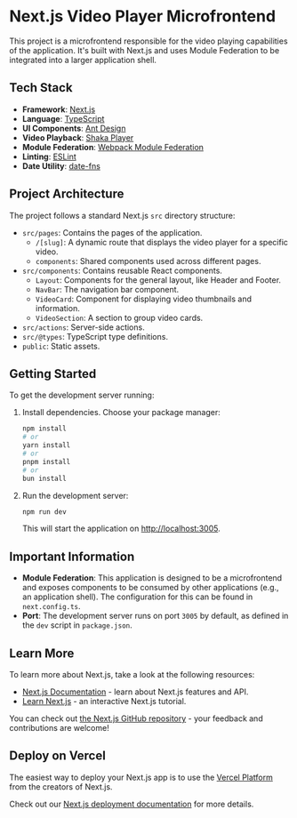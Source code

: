 # Next.js Video Player Microfrontend

This project is a microfrontend responsible for the video playing capabilities of the application. It's built with Next.js and uses Module Federation to be integrated into a larger application shell.

## Tech Stack

- **Framework**: [Next.js](https://nextjs.org/)
- **Language**: [TypeScript](https://www.typescriptlang.org/)
- **UI Components**: [Ant Design](https://ant.design/)
- **Video Playback**: [Shaka Player](https://github.com/shaka-project/shaka-player)
- **Module Federation**: [Webpack Module Federation](https://webpack.js.org/concepts/module-federation/)
- **Linting**: [ESLint](https://eslint.org/)
- **Date Utility**: [date-fns](https://date-fns.org/)

## Project Architecture

The project follows a standard Next.js `src` directory structure:

-   `src/pages`: Contains the pages of the application.
    -   `/[slug]`: A dynamic route that displays the video player for a specific video.
    -   `components`: Shared components used across different pages.
-   `src/components`: Contains reusable React components.
    -   `Layout`: Components for the general layout, like Header and Footer.
    -   `NavBar`: The navigation bar component.
    -   `VideoCard`: Component for displaying video thumbnails and information.
    -   `VideoSection`: A section to group video cards.
-   `src/actions`: Server-side actions.
-   `src/@types`: TypeScript type definitions.
-   `public`: Static assets.

## Getting Started

To get the development server running:

1.  Install dependencies. Choose your package manager:
    ```bash
    npm install
    # or
    yarn install
    # or
    pnpm install
    # or
    bun install
    ```

2.  Run the development server:
    ```bash
    npm run dev
    ```
    This will start the application on [http://localhost:3005](http://localhost:3005).

## Important Information

-   **Module Federation**: This application is designed to be a microfrontend and exposes components to be consumed by other applications (e.g., an application shell). The configuration for this can be found in `next.config.ts`.
-   **Port**: The development server runs on port `3005` by default, as defined in the `dev` script in `package.json`.

## Learn More

To learn more about Next.js, take a look at the following resources:

- [Next.js Documentation](https://nextjs.org/docs) - learn about Next.js features and API.
- [Learn Next.js](https://nextjs.org/learn) - an interactive Next.js tutorial.

You can check out [the Next.js GitHub repository](https://github.com/vercel/next.js) - your feedback and contributions are welcome!

## Deploy on Vercel

The easiest way to deploy your Next.js app is to use the [Vercel Platform](https://vercel.com/new?utm_medium=default-template&filter=next.js&utm_source=create-next-app&utm_campaign=create-next-app-readme) from the creators of Next.js.

Check out our [Next.js deployment documentation](https://nextjs.org/docs/app/building-your-application/deploying) for more details.
